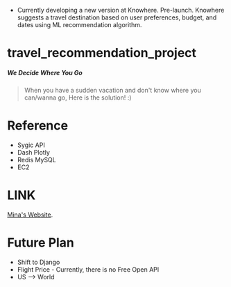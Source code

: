 * Currently developing a new version at Knowhere. Pre-launch. Knowhere suggests a travel destination based on user preferences, budget, and dates using ML recommendation algorithm.


# travel_recommendation_project

##### We Decide Where You Go
> When you have a sudden vacation and don't know where you can/wanna go, Here is the solution! :)

# Reference
- Sygic API
- Dash Plotly
- Redis MySQL
- EC2

# LINK
[Mina's Website](http://achievermina.ga/apps/search).


# Future Plan
* Shift to Django
* Flight Price - Currently, there is no Free Open API
* US --> World

